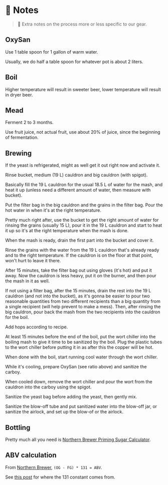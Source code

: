 # 📖 Notes

> 📝 Extra notes on the process more or less specific to our gear.

## OxySan

Use 1 table spoon for 1 gallon of warm water.

Usually, we do half a table spoon for whatever pot is about 2 liters.

## Boil

Higher temperature will result in sweeter beer, lower temperature will
result in dryer beer.

## Mead

Ferment 2 to 3 months.

Use fruit juice, not actual fruit, use about 20% of juice, since the
beginning of fermentation.

## Brewing

If the yeast is refrigerated, might as well get it out right now and
activate it.

Rinse bucket, medium (19 L) cauldron and big cauldron (with spigot).

Basically fill the 19 L cauldron for the usual 18.5 L of water for the
mash, and heat it up (unless need a different amount of water, then
measure with bucket).

Put the filter bag in the big cauldron and the grains in the filter bag.
Pour the hot water in when it's at the right temperature.

Pretty much right after, use the bucket to get the right amount of water
for rinsing the grains (usually 15 L), pour it in the 19 L cauldron and
start to heat it up so it's at the right temperature when the mash is
done.

When the mash is ready, drain the first part into the bucket and cover
it.

Rinse the grains with the water from the 19 L cauldron that's already
ready and to the right temperature. If the cauldron is on the floor at
that point, won't hurt to leave it there.

After 15 minutes, take the filter bag out using gloves (it's hot) and put
it away. Now the cauldron is less heavy, put it on the burner, and then
pour the mash in it as well.

If not using a filter bag, after the 15 minutes, drain the rest into the
19 L cauldron (and not into the bucket), as it's gonna be easier to pour
two reasonable quantities from two different recipients than a big
quantity from a single recipient (will help prevent to make a mess).
Then, after rinsing the big cauldron, pour back the mash from the two
recipients into the cauldron for the boil.

Add hops according to recipe.

At least 15 minutes before the end of the boil, put the wort chiller
into the boiling mash to give it time to be sanitized by the boil. Plug
the plastic tubes to the wort chiller before putting it in as after this
the copper will be hot.

When done with the boil, start running cool water through the wort
chiller.

While it's cooling, prepare OxySan (see ratio above) and sanitize the
carboy.

When cooled down, remove the wort chiller and pour the wort from the
cauldron into the carboy using the spigot.

Sanitize the yeast bag before adding the yeast, then gently mix.

Sanitize the blow-off tube and put sanitized water into the blow-off
jar, or sanitize the airlock, and set up the blow-of or the airlock.

## Bottling

Pretty much all you need is
[Northern Brewer Priming Sugar Calculator](https://www.northernbrewer.com/pages/priming-sugar-calculator).

## ABV calculation

From [Northern Brewer](https://www.northernbrewer.com/blogs/brewing-techniques/how-much-alcohol-will-there-be),
`(OG - FG) * 131 = ABV`.

See [this post](https://www.quora.com/Where-does-the-alcohol-content-equation-A-OG-FG-*131-in-fermentation-come-from)
for where the 131 constant comes from.
